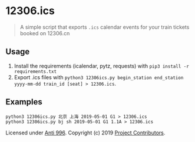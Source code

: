 # 12306.ics
> A simple script that exports ``.ics`` calendar events for your train tickets booked on 12306.cn

## Usage

1. Install the requirements (icalendar, pytz, requests) with ``pip3 install -r requirements.txt``
2. Export .ics files with ``python3 12306ics.py begin_station end_station yyyy-mm-dd train_id [seat] > 12306.ics``.

## Examples

```
python3 12306ics.py 北京 上海 2019-05-01 G1 > 12306.ics
python3 12306ics.py bj sh 2019-05-01 G1 1.1A > 12306.ics
```

Licensed under [Anti 996](https://github.com/996icu/996.ICU/blob/master/LICENSE).
Copyright (c) 2019 [Project Contributors](https://github.com/w1ndy/12306.ics/graphs/contributors).